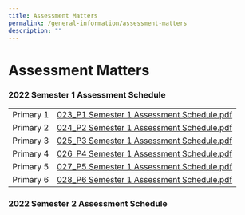 ```yaml
---
title: Assessment Matters
permalink: /general-information/assessment-matters
description: ""
---
```

# **Assessment Matters**

### 2022 Semester 1 Assessment Schedule

[](/files/023_P1%20Semester%201%20Assessment%20Schedule.pdf)
[](/files/024_P2%20Semester%201%20Assessment%20Schedule.pdf)
[](/files/025_P3%20Semester%201%20Assessment%20Schedule.pdf)
[](/files/026_P4%20Semester%201%20Assessment%20Schedule.pdf)
[](/files/027_P5%20Semester%201%20Assessment%20Schedule.pdf)
[](/files/028_P6%20Semester%201%20Assessment%20Schedule.pdf)


|  	|  	|
|---	|---	|
| Primary 1 	|  [023_P1 Semester 1 Assessment Schedule.pdf](/files/023_P1%20Semester%201%20Assessment%20Schedule.pdf) 	|
| Primary 2 	|  [024_P2 Semester 1 Assessment Schedule.pdf](/files/024_P2%20Semester%201%20Assessment%20Schedule.pdf) 	|
| Primary 3 	|  [025_P3 Semester 1 Assessment Schedule.pdf]((/files/025_P3%20Semester%201%20Assessment%20Schedule.pdf)) 	|
| Primary 4 	|  [026_P4 Semester 1 Assessment Schedule.pdf](/files/026_P4%20Semester%201%20Assessment%20Schedule.pdf) 	|
| Primary 5 	|  [027_P5 Semester 1 Assessment Schedule.pdf](/files/027_P5%20Semester%201%20Assessment%20Schedule.pdf) 	|
| Primary 6 	|  [028_P6 Semester 1 Assessment Schedule.pdf](/files/028_P6%20Semester%201%20Assessment%20Schedule.pdf) 	|

### 2022 Semester 2 Assessment Schedule


